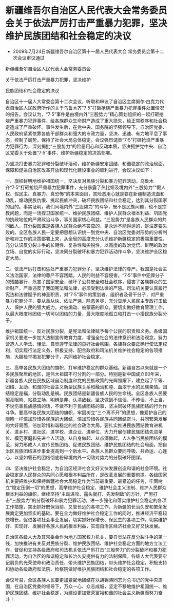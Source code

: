 # 新疆维吾尔自治区人民代表大会常务委员会关于依法严厉打击严重暴力犯罪，坚决维护民族团结和社会稳定的决议

- 2009年7月24日新疆维吾尔自治区第十一届人民代表大会
  常务委员会第十二次会议审议通过

<!-- INFO END -->

新疆维吾尔自治区人民代表大会常务委员会

关于依法严厉打击严重暴力犯罪，坚决维护

民族团结和社会稳定的决议

自治区十一届人大常委会第十二次会议，听取和审议了自治区主席努尔·白克力代表自治区人民政府所作的关于乌鲁木齐“7·5”打砸抢烧严重暴力犯罪事件处置情况的报告。会议认为，“7·5”事件是由境内外“三股势力”精心策划组织的一起打砸抢烧严重暴力犯罪事件，给各族群众生命财产造成了重大损失，给正常秩序和社会稳定造成了严重破坏。事件发生后，在党中央、国务院的坚强领导下，自治区党委、人民政府紧紧依靠各族干部群众和强大的专政力量，坚决、迅速、有力地平息了事态，控制了局势，保持了社会大局总体稳定。会议强烈谴责“7·5”打砸抢烧严重暴力犯罪行为，深刻揭批“三股势力”的险恶用心和反动本质，坚决拥护党中央、自治区党委关于处置“7·5”事件、维护新疆稳定的决策部署。

为坚决打击暴力犯罪和分裂破坏活动，维护新疆安定团结、和谐稳定的政治局面，保障和促进自治区改革开放和现代化建设事业的顺利进行，会议决议如下：

一、旗帜鲜明地维护祖国统一，坚决反对民族分裂和暴力犯罪活动。乌鲁木齐“7·5”打砸抢烧严重暴力犯罪事件，充分暴露了热比娅及境内外“三股势力”“假人权、假民主、真暴力、真恐怖”的本来面目，其险恶用心就是要在新疆制造流血和动乱，煽动民族仇恨、挑起民族冲突，破坏民族团结和社会稳定，达到其分裂国家的目的。事实证明，我们同境内外“三股势力”的斗争，既不是民族问题，也不是宗教问题，而是一场捍卫国家统一、维护民族团结、维护人民群众根本利益、巩固党的执政地位的严肃政治斗争，事关国家核心利益。“三股势力”是各族人民群众的共同敌人，其分裂图谋是各族人民群众绝不答应的，是永远不能得逞的，是注定要失败的。全区各族人民一定要把思想认识统一到党中央、自治区党委对形势的分析判断和对工作的决策部署上来，从全局的高度充分认识维护新疆稳定的极端重要性，充分认识反分裂斗争的长期性、复杂性和尖锐性，以高度的政治觉悟、鲜明的政治立场、自觉的实际行动，坚决同分裂破坏和暴力犯罪活动作斗争，坚决维护全区稳定大局。

二、依法严厉打击和惩处严重暴力犯罪分子，坚决维护法律的尊严。我国是社会主义法治国家，法律的尊严不容践踏，人民的利益不容侵害。“7·5”事件中犯罪分子的残酷暴行，危害了国家安全，破坏了公共安全和社会秩序，侵害了各族群众的生命财产，严重违反了我国宪法和法律，必须受到法律的严惩。司法机关要认真履行宪法和法律赋予的神圣职责，对“7·5”事件的策划者、组织者及骨干分子，对严重暴力犯罪分子，要从重从快、依法严惩、除恶务尽，充分显示人民民主专政打击敌人、保护人民的强大威力。对被煽动、被蒙蔽的群众，要切实做好教育管理工作，以最大限度地团结一切可以团结的力量，最大限度地孤立和打击一小撮民族分裂分子。

维护祖国统一、反对民族分裂，是宪法和法律赋予每个公民的职责和义务。各级国家机关要进一步加大法制宣传教育力度，增强全社会的法律意识和法治观念，努力营造人人学法、懂法、自觉遵守法律的良好社会氛围。各族群众要正确行使法定权利，切实履行法定义务，积极支持、配合政府和司法机关维护社会稳定的各项措施，大胆检举揭发犯罪分子，共同维护社会稳定。

三、高举各民族大团结的旗帜，打牢维护稳定的群众基础。新疆自古以来就是一个多民族聚居的地区，是伟大祖国不可分割的一部分。特别是新中国成立60年来，新疆各族人民在民族区域自治制度和党的民族政策的光辉照耀下，建立起了平等、团结、互助、和谐的社会主义新型民族关系和融洽和睦、血浓于水的民族亲情。团结稳定是福，分裂动乱是祸。民族团结是新疆各族人民的生命线。全区各族人民要擦亮眼睛、站稳立场，明辨是非、认清敌我，坚决做到不信谣、不传谣、不上当，不说伤害民族感情的话，不做不利于民族团结的事，坚决同破坏民族团结的行为作斗争。要高举各民族大团结的旗帜，牢固树立“三个离不开”的思想，像爱护自己的眼睛一样倍加珍惜各民族的大团结，倍加珍惜各民族共同团结奋斗、共同繁荣发展的大好局面，倍加珍惜和谐稳定的社会政治大局。要扎实推进民族团结教育进机关、进乡村、进社区、进学校、进企业、进单位，大力开展创建民族团结先进单位、模范家庭和先进个人活动，从自身做起、从点滴做起，人人争当民族团结的模范，努力形成人人宣传民族团结、促进民族团结、维护民族团结的社会局面，把自治区民族团结进步事业提高到一个新水平。各族人民群众要同呼吸、共命运、心连心，以坚如磐石的团结彻底粉碎境内外一切敌对势力的分裂破坏图谋。

四、坚决维护社会稳定，为自治区经济社会又好又快发展创造和谐的社会环境。社会稳定是人民群众的共同心愿和根本利益所在，是改革发展的重要前提。各级国家机关要把维护和保持新疆社会大局稳定作为当前最重要、最紧迫的任务，牢固树立“稳定压倒一切”的思想，高举维护社会稳定、维护社会主义法制、维护人民群众根本利益的旗帜，继续坚持“主动进攻、露头就打、先发制敌”的方针，严厉打击“三股势力”的分裂破坏和暴力犯罪活动。进一步强化和落实维护社会稳定的各项工作措施，突出抓好既保当前、又管长远的各项工作，为新疆的长治久安和繁荣发展奠定更加坚实的基础。要在全力做好维护社会稳定工作的同时，推进经济平稳较快增长，促进各项社会事业发展，切实抓好保增长、保民生的各项工作，切实维护好、实现好、发展好各族人民的根本利益，实现自治区经济社会又好又快发展。

自治区各级人大及其常委会作为地方国家权力机关，要自觉站在反分裂斗争的第一线，加快推进有关反对民族分裂、维护民族团结、维护社会稳定方面的地方立法工作，督促和支持各级政府和司法机关依法严厉打击“三股势力”的分裂破坏和暴力犯罪活动，为自治区的和谐稳定和长治久安提供有力的法制保障。各级人大代表要牢记肩负的光荣使命和政治责任，带头维护民族团结，带头维护社会稳定，积极支持和协助各级政府和法院、检察院做好维护民族团结和社会稳定的各项工作。

会议号召，全区各族人民要更加紧密地团结在以胡锦涛同志为总书记的党中央周围，在自治区党委的领导下，万众一心、众志成城，坚定不移地维护祖国统一、维护民族团结、维护社会稳定，为建设更加繁荣富裕和谐的社会主义新疆而努力奋斗！
